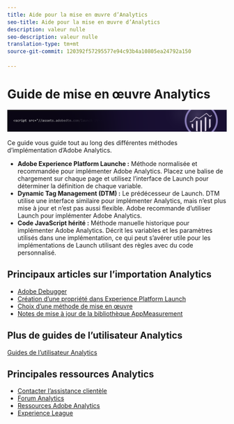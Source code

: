```yaml
---
title: Aide pour la mise en œuvre d’Analytics
seo-title: Aide pour la mise en œuvre d’Analytics
description: valeur nulle
seo-description: valeur nulle
translation-type: tm+mt
source-git-commit: 120392f57295577e94c93b4a10805ea24792a150

---
```



# Guide de mise en œuvre Analytics

![Bannière](../../assets/doc_banner_implement.png)

Ce guide vous guide tout au long des différentes méthodes d’implémentation d’Adobe Analytics.

* **Adobe Experience Platform Launche :** Méthode normalisée et recommandée pour implémenter Adobe Analytics. Placez une balise de chargement sur chaque page et utilisez l’interface de Launch pour déterminer la définition de chaque variable.
* **Dynamic Tag Management (DTM) :** Le prédécesseur de Launch. DTM utilise une interface similaire pour implémenter Analytics, mais n’est plus mise à jour et n’est pas aussi flexible. Adobe recommande d’utiliser Launch pour implémenter Adobe Analytics.
* **Code JavaScript hérité :** Méthode manuelle historique pour implémenter Adobe Analytics. Décrit les variables et les paramètres utilisés dans une implémentation, ce qui peut s’avérer utile pour les implémentations de Launch utilisant des règles avec du code personnalisé.

## Principaux articles sur l’importation Analytics

* [Adobe Debugger](impl-testing/debugger.md)
* [Création d’une propriété dans Experience Platform Launch](implement-with-launch/create-analytics-property.md)
* [Choix d’une méthode de mise en œuvre](c-implementation-methods/choose-implementation-method.md)
* [Notes de mise à jour de la bibliothèque AppMeasurement](appmeasurement-release-notes/c-release-notes-mjs.md)

## Plus de guides de l’utilisateur Analytics

[Guides de l’utilisateur Analytics](/help/landing/home.md)

## Principales ressources Analytics

* [Contacter l’assistance clientèle](https://helpx.adobe.com/contact/enterprise-support.ec.html)
* [Forum Analytics](https://forums.adobe.com/community/experience-cloud/analytics-cloud/analytics)
* [Ressources Adobe Analytics](https://forums.adobe.com/message/10660755)
* [Experience League](https://landing.adobe.com/experience-league/)
